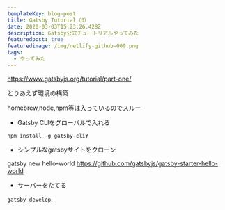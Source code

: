 ```yaml
---
templateKey: blog-post
title: Gatsby Tutorial（0）
date: 2020-03-03T15:23:26.428Z
description: Gatsby公式チュートリアルやってみた
featuredpost: true
featuredimage: /img/netlify-github-009.png
tags:
  - やってみた
---
```

<https://www.gatsbyjs.org/tutorial/part-one/>

とりあえず環境の構築

homebrew,node,npm等は入っているのでスルー

* Gatsby CLIをグローバルで入れる

`npm install -g gatsby-cli¥`

* シンプルなgatsbyサイトをクローン

gatsby new hello-world https://github.com/gatsbyjs/gatsby-starter-hello-world

* サーバーをたてる

`gatsby develop`.
